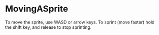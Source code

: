# MovingASprite
To move the sprite, use WASD or arrow keys.
To sprint (move faster) hold the shift key, and release to stop sprinting.